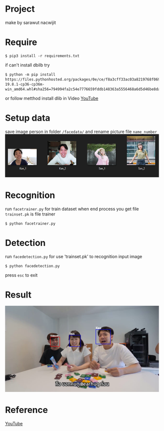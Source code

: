 # Project
make by sarawut nacwijit

# Require
```
$ pip3 install -r requirements.txt
```
if can't install dbilb try 
```
$ python -m pip install https://files.pythonhosted.org/packages/0e/ce/f8a3cff33ac03a8219768f0694c5d703c8e037e6aba2e865f9bae22ed63c/dlib-19.8.1-cp36-cp36m-win_amd64.whl#sha256=794994fa2c54e7776659fddb148363a5556468a6d5d46be8dad311722d54bfcf
```
or follow metthod install dlib in Video [YouTube](https://www.youtube.com/watch?v=HqjcqpCNiZg)  


# Setup data
save image person in folder `/facedata/` and rename picture file `name_number`
![](https://github.com/aofserver/Project/blob/master/Face%20Recognition%20Dlib/etc/1.png)

# Recognition
run `facetrainer.py` for train dataset when end process you get file `trainset.pk` is file trainer
```
$ python facetrainer.py
```
# Detection
run `facedetection.py` for use 'trainset.pk' to recognition input image
```
$ python facedetection.py
```
press `esc` to exit

# Result
![](https://github.com/aofserver/Project/blob/master/Face%20Recognition%20Dlib/etc/2.png)


# Reference
[YouTube](https://www.youtube.com/watch?v=gT3uELrVpOs&t=2s)



